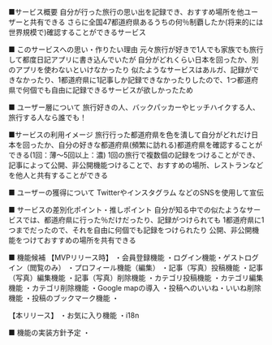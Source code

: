 ■サービス概要
自分が行った旅行の思い出を記録でき、おすすめ場所を他ユーザーと共有できる
さらに全国47都道府県あるうちの何％制覇したか(将来的には世界規模で)確認することができるサービス

■ このサービスへの思い・作りたい理由
元々旅行が好きで1人でも家族でも旅行して都度日記アプリに書き込んでいたが
自分がどれくらい日本を回ったか、別のアプリを使わないといけなかったり
似たようなサービスはあルガ、記録ができなかったり、1都道府県に1記事しか記録できなかったりしたので、1つ都道府県で何個でも自由に記録できるサービスが欲しかったため

■ ユーザー層について
旅行好きの人、バックパッカーやヒッチハイクする人、旅行する人なら誰でも！


■サービスの利用イメージ
旅行行った都道府県を色を潰して自分がどれだけ日本を回ったか、自分の好きな都道府県(頻繁に訪れる)都道府県を確認することができる(1回：薄〜5回以上：濃)
1回の旅行で複数個の記録をつけることができ、記事によって公開、非公開機能つけることで、おすすめの場所、レストランなどを他人と共有することができる


■ ユーザーの獲得について
Twitterやインスタグラム などのSNSを使用して宣伝

■ サービスの差別化ポイント・推しポイント
自分が知る中での似たようなサービスでは、都道府県に行った％だけだったり、記録がつけられても
1都道府県に1つまでだったので、それを自由に何個でも記録をつけられたり
公開、非公開機能をつけておすすめの場所を共有できる

■ 機能候補
【MVPリリース時】
・会員登録機能
・ログイン機能・ゲストログイン（閲覧のみ）
・プロフィール機能（編集）
・記事（写真）投稿機能
・記事（写真）編集機能
・記事（写真）削除機能
・カテゴリ投稿機能
・カテゴリ編集機能
・カテゴリ削除機能
・Google mapの導入
・投稿へのいいね・いいね削除機能
・投稿のブックマーク機能
・

【本リリース】
・お気に入り機能
・i18n


■ 機能の実装方針予定
・